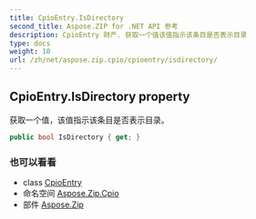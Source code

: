 ```yaml
---
title: CpioEntry.IsDirectory
second_title: Aspose.ZIP for .NET API 参考
description: CpioEntry 财产. 获取一个值该值指示该条目是否表示目录
type: docs
weight: 10
url: /zh/net/aspose.zip.cpio/cpioentry/isdirectory/
---
```

## CpioEntry.IsDirectory property

获取一个值，该值指示该条目是否表示目录。

```csharp
public bool IsDirectory { get; }
```

### 也可以看看

* class [CpioEntry](../)
* 命名空间 [Aspose.Zip.Cpio](../../cpioentry/)
* 部件 [Aspose.Zip](../../../)



